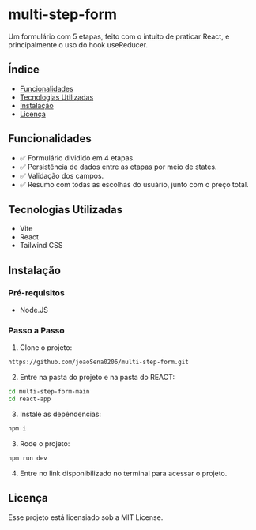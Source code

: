 # multi-step-form
Um formulário com 5 etapas, feito com o intuito de praticar React, e principalmente o uso do hook useReducer.

## Índice
* [Funcionalidades](#Funcionalidades)
* [Tecnologias Utilizadas](#Tecnologias-Utilizadas)
* [Instalação](#Instalação)
* [Licença](#Licença)

## Funcionalidades
- ✅ Formulário dividido em 4 etapas.
- ✅ Persistência de dados entre as etapas por meio de states.
- ✅ Validação dos campos.
- ✅ Resumo com todas as escolhas do usuário, junto com o preço total.

## Tecnologias Utilizadas
- Vite
- React
- Tailwind CSS

## Instalação
### Pré-requisitos
- Node.JS

### Passo a Passo
1. Clone o projeto:
```bash
https://github.com/joaoSena0206/multi-step-form.git
```

2. Entre na pasta do projeto e na pasta do REACT:
```bash
cd multi-step-form-main
cd react-app
```

3. Instale as depêndencias:
```bash
npm i
```

3. Rode o projeto:
```bash
npm run dev
```

4. Entre no link disponibilizado no terminal para acessar o projeto.

## Licença
Esse projeto está licensiado sob a MIT License.
